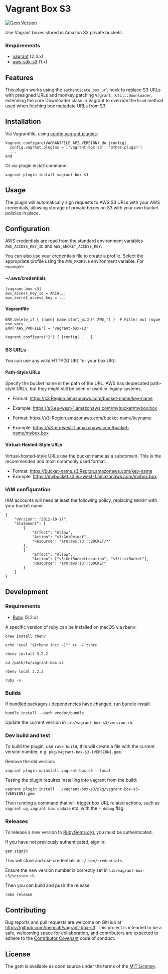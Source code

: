 # Vagrant Box S3

[![Gem Version](https://badge.fury.io/rb/vagrant-box-s3.svg)](https://badge.fury.io/rb/vagrant-box-s3)

Use Vagrant boxes stored in Amazon S3 private buckets.

### Requirements

- [vagrant](https://developer.hashicorp.com/vagrant/install?product_intent=vagrant) (2.4.x)
- [aws-sdk-s3](https://rubygems.org/gems/aws-sdk-s3/versions/1.143.0) (1.x)

## Features

This plugin works using the `authenticate_box_url` hook to replace S3 URLs with presigned URLs and monkey 
patching `Vagrant::Util::Downloader`, extending the core Downloader class in Vagrant to override the `head` method 
used when fetching box metadata URLs from S3.

## Installation

Via Vagrantfile, using [config.vagrant.plugins](https://developer.hashicorp.com/vagrant/docs/vagrantfile/vagrant_settings#config-vagrant-plugins): 

    Vagrant.configure(VAGRANTFILE_API_VERSION) do |config|
      config.vagrant.plugins = ['vagrant-box-s3', 'other-plugin']
      ...
    end

Or via plugin install command:

    vagrant plugin install vagrant-box-s3

## Usage

The plugin will automatically sign requests to AWS S3 URLs with your AWS credentials, allowing storage of private
boxes on S3 with your own bucket policies in place.

## Configuration

AWS credentials are read from the standard environment variables `AWS_ACCESS_KEY_ID` and `AWS_SECRET_ACCESS_KEY`.

You can also use your credentials file to create a profile. Select the appropriate profile using the `AWS_PROFILE` environment variable. For example:

#### ~/.aws/credentials

    [vagrant-box-s3]
    aws_access_key_id = AKIA...
    aws_secret_access_key = ...

#### Vagrantfile

    ENV.delete_if { |name| name.start_with?('AWS_') }  # Filter out rogue env vars.
    ENV['AWS_PROFILE'] = 'vagrant-box-s3'

    Vagrant.configure("2") { |config| ... }

### S3 URLs

You can use any valid HTTP(S) URL for your box URL:

#### Path-Style URLs

Specify the bucket name in the path of the URL. AWS has deprecated path-style URLs, but they might still be seen or used in legacy systems.

- Format: https://s3.Region.amazonaws.com/bucket-name/key-name
- Example: https://s3.eu-west-1.amazonaws.com/mybucket/mybox.box


- Format: https://s3-Region.amazonaws.com/bucket-name/keyname
- Example: https://s3-eu-west-1.amazonaws.com/bucket-name/mybox.box

#### Virtual-Hosted-Style URLs
Virtual-hosted-style URLs use the bucket name as a subdomain. This is the recommended and most commonly used format.

- Format: https://bucket-name.s3.Region.amazonaws.com/key-name
- Example: https://mybucket.s3.eu-west-1.amazonaws.com/mybox.box

### IAM configuration

IAM accounts will need at least the following policy, replacing `BUCKET` with your bucket name.

    {
        "Version": "2012-10-17",
        "Statement": [
            {
                "Effect": "Allow",
                "Action": "s3:GetObject",
                "Resource": "arn:aws:s3:::BUCKET/*"
            },
            {
                "Effect": "Allow",
                "Action": ["s3:GetBucketLocation", "s3:ListBucket"],
                "Resource": "arn:aws:s3:::BUCKET"
            }
        ]
    }

## Development

### Requirements

- [Ruby](https://www.ruby-lang.org/en/downloads/) (3.2.x)

A specific version of ruby can be installed on macOS via rbenv:

    brew install rbenv

    echo 'eval "$(rbenv init -)"' >> ~/.zshrc

    rbenv install 3.2.2

    cd /path/to/vagrant-box-s3

    rbenv local 3.2.2

    ruby -v


### Builds

If bundled packages / dependencies have changed, run bundle install:

    bundle install --path vendor/bundle

Update the current version in `lib/vagrant-box-s3/version.rb`.

### Dev build and test

To build the plugin, use `rake build`, this will create a file with the current version number, e.g. `pkg/vagrant-box-s3-{VERSION}.gem`.

Remove the old version:

    vagrant plugin uninstall vagrant-box-s3 --local

Testing the plugin requires installing into vagrant from the build:

    vagrant plugin install ../vagrant-box-s3/pkg/vagrant-box-s3-{VERSION}.gem

Then running a command that will trigger box URL related actions, such as `vagrant up`, `vagrant box update` etc. with the `--debug` flag.

### Releases

To release a new version to [RubyGems.org](https://rubygems.org/gems/vagrant-box-s3), you must be authenticated.

If you have not previously authenticated, sign in:

    gem signin

This will store and use credentials in `~/.gem/credentials`.

Ensure the new version number is correctly set in `lib/vagrant-box-s3/version.rb`.

Then you can build and push the release:

    rake release

## Contributing

Bug reports and pull requests are welcome on GitHub at https://github.com/memiah/vagrant-box-s3. 
This project is intended to be a safe, welcoming space for collaboration, and contributors are expected to adhere to the [Contributor Covenant](http://contributor-covenant.org) code of conduct.

## License

The gem is available as open source under the terms of the [MIT License](https://opensource.org/licenses/MIT).
